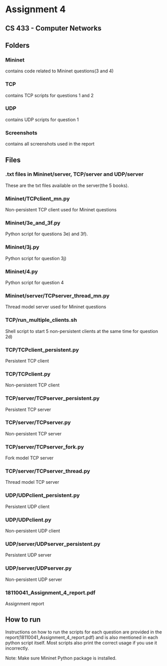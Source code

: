 # Assignment 4
## CS 433 - Computer Networks

## Folders

### Mininet 
contains code related to Mininet questions(3 and 4)

### TCP 
contains TCP scripts for questions 1 and 2

### UDP 
contains UDP scripts for question 1

### Screenshots 
contains all screenshots used in the report

## Files

### .txt files in Mininet/server, TCP/server and UDP/server

These are the txt files available on the server(the 5 books).

### Mininet/TCPclient_mn.py

Non-persistent TCP client used for Mininet questions

### Mininet/3e_and_3f.py

Python script for questions 3e) and 3f).

### Mininet/3j.py

Python script for question 3j)

### Mininet/4.py

Python script for question 4

### Mininet/server/TCPserver_thread_mn.py

Thread model server used for Mininet questions

### TCP/run_multiple_clients.sh

Shell script to start 5 non-persistent clients at the same time for question 2d)

### TCP/TCPclient_persistent.py
Persistent TCP client

### TCP/TCPclient.py
Non-persistent TCP client

### TCP/server/TCPserver_persistent.py
Persistent TCP server

### TCP/server/TCPserver.py
Non-persistent TCP server

### TCP/server/TCPserver_fork.py
Fork model TCP server

### TCP/server/TCPserver_thread.py
Thread model TCP server

### UDP/UDPclient_persistent.py
Persistent UDP client

### UDP/UDPclient.py
Non-persistent UDP client

### UDP/server/UDPserver_persistent.py
Persistent UDP server

### UDP/server/UDPserver.py
Non-persistent UDP server

### 18110041_Assignment_4_report.pdf
Assignment report

## How to run

Instructions on how to run the scripts for each question are provided in the report(18110041_Assignment_4_report.pdf) and is also mentioned in each python script itself. Most scripts also print the correct usage if you use it incorrectly. 

Note: Make sure Mininet Python package is installed.
